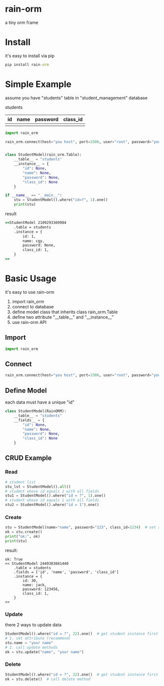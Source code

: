 # rain-orm

a tiny orm frame

# Install

it's easy to install via pip

```cmd
pip install rain-orm
```

# Simple Example

assume you have "students" table in "student_management" database

students

| id  | name | password | class_id |
|-----|------|----------|----------|
|     |      |          |          |

```python
import rain_orm

rain_orm.connect(host="you host", port=3306, user="root", password="your password", database="student_management")


class StudentModel(rain_orm.Table):
    __table__ = "students"
    __instance__ = {
        "id": None,
        "name": None,
        "password": None,
        "class_id": None
    }

if __name__ == "__main__":
    stu = StudentModel().where("id=?", 1).one()
    print(stu)
```
result

```cmd
<<StudentModel 2109293369984
    .table = students
    .instance = {
        id: 1,
        name: cgy,
        password: None,
        class_id: 1,
    }
>>
```

# Basic Usage

it's easy to use rain-orm

1. import rain_orm
2. connect to database
3. define model class that inherits class rain_orm.Table
4. define two attribute "\_\_table__" and "\_\_instance__"
5. use rain-orm API

## Import
```python
import rain_orm
```

## Connect
```python
rain_orm.connect(host="you host", port=3306, user="root", password="your password", database="student_management")
```

## Define Model

each data must have a unique "id"
```python
class StudentModel(RainORM):
    __table__ = "students"
    __fields__ = {
        "id": None,
        "name": None,
        "password": None,
        "class_id": None
    }
```

## CRUD Example

### Read

```python
# student list
stu_lst = StudentModel().all()
# student whose id equals 1 with all fields
stu1 = StudentModel().where("id = ?", 1).one()
# student whose id equals 1 with all fields
stu2 = StudentModel().where("id = 1").one()
```

### Create

```python
stu = StudentModel(name="name", password="123", class_id=1234)  # set student
ok = stu.create()
print("ok:", ok)
print(stu)
```
result:
```
ok: True
<< StudentModel 2449383681440
	.table = students
	.fields = ['id', 'name', 'password', 'class_id']
	.instance = {
		id: 30,
		name: jack,
		password: 123456,
		class_id: 1,
	}
>>
```

### Update

there 2 ways to update data

```python
StudentModel().where("id = ?", 22).one()  # get student instance first
# 1. set attribute (recommend)
stu.name = "your name"
# 2. call update methods
ok = stu.update("name", "your name")
```

### Delete

```python
StudentModel().where("id = ?", 22).one()  # get student instance first
ok = stu.delete()  # call delete method
```